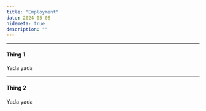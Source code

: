 ```yaml
---
title: "Employment"
date: 2024-05-08
hidemeta: true
description: ""
---
```


--- 
#### Thing 1

Yada yada

---

#### Thing 2

Yada yada
